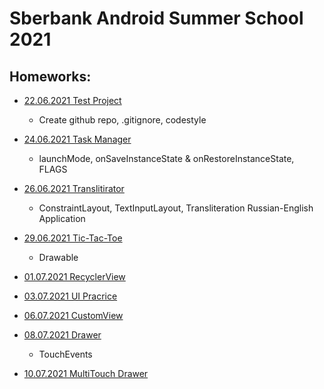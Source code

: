 # Sberbank Android Summer School 2021

## Homeworks:
- [22.06.2021 Test Project](hw_22-06-21)
  * Create github repo, .gitignore, codestyle

- [24.06.2021 Task Manager](hw_24-06-21)
  * launchMode, onSaveInstanceState & onRestoreInstanceState, FLAGS
  
- [26.06.2021 Translitirator](hw_26-06-21)
  * ConstraintLayout, TextInputLayout, Transliteration Russian-English Application
 
- [29.06.2021 Tic-Tac-Toe](hw_29-06-21)
  * Drawable

- [01.07.2021 RecyclerView](hw_01-07-21)

- [03.07.2021 UI Pracrice](hw_03-07-21)

- [06.07.2021 CustomView](hw_06-07-21)

- [08.07.2021 Drawer](hw_08-07-21)
  * TouchEvents

- [10.07.2021 MultiTouch Drawer](hw_08-07-21)
